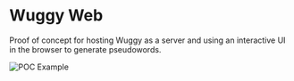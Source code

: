 # Wuggy Web

Proof of concept for hosting Wuggy as a server and using an interactive UI in the browser to generate pseudowords.

![POC Example](https://raw.githubusercontent.com/Zenulous/wuggy-web/master/proofofconcept.gif)